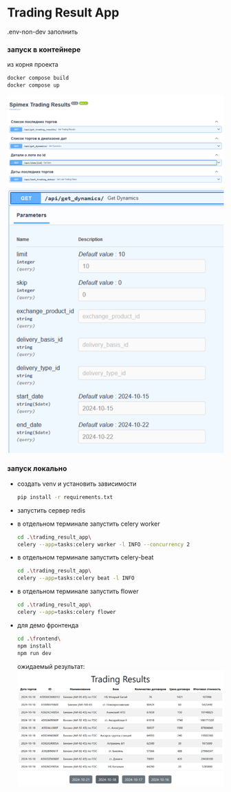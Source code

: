 # Trading Result App

.env-non-dev заполнить

### запуск в контейнере

из корня проекта
```bash
docker compose build
docker compose up
```

 ![api doc](api.png) 
 ![example](filters.png)


### запуск локально
 - создать venv и установить зависимости
    ```bash
    pip install -r requirements.txt
    ```
 - запустить сервер redis
 - в отдельном терминале запустить celery worker
    ```bash
    cd .\trading_result_app\
    celery --app=tasks:celery worker -l INFO --concurrency 2
    ```
 -  в отдельном терминале запустить celery-beat
    ```bash
    cd .\trading_result_app\
    celery --app=tasks:celery beat -l INFO 
    ```
 - в отдельном терминале запустить flower
    ```bash
    cd .\trading_result_app\
    celery --app=tasks:celery flower  
    ```

- для демо фронтенда
    ```bash
    cd .\frontend\
    npm install
    npm run dev
    ```
    ожидаемый результат:
    ![screen](demo.png)
   


